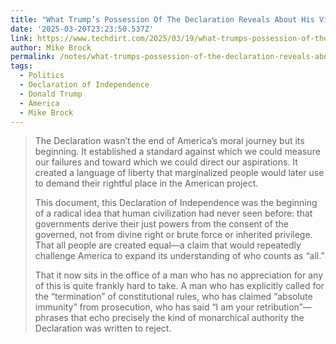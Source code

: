 ```yaml
---
title: "What Trump’s Possession Of The Declaration Reveals About His Vision Of America"
date: '2025-03-20T23:23:50.537Z'
link: https://www.techdirt.com/2025/03/19/what-trumps-possession-of-the-declaration-reveals-about-his-vision-of-america/
author: Mike Brock
permalink: /notes/what-trumps-possession-of-the-declaration-reveals-about-his-vision-of-america/index.html
tags:
  - Politics
  - Declaration of Independence
  - Donald Trump
  - America
  - Mike Brock
---
```

> The Declaration wasn’t the end of America’s moral journey but its beginning. It established a standard against which we could measure our failures and toward which we could direct our aspirations. It created a language of liberty that marginalized people would later use to demand their rightful place in the American project.
>
> This document, this Declaration of Independence was the beginning of a radical idea that human civilization had never seen before: that governments derive their just powers from the consent of the governed, not from divine right or brute force or inherited privilege. That all people are created equal—a claim that would repeatedly challenge America to expand its understanding of who counts as “all.”
>
> That it now sits in the office of a man who has no appreciation for any of this is quite frankly hard to take. A man who has explicitly called for the “termination” of constitutional rules, who has claimed “absolute immunity” from prosecution, who has said “I am your retribution”—phrases that echo precisely the kind of monarchical authority the Declaration was written to reject.